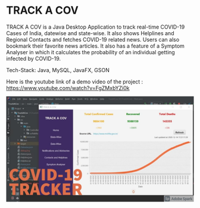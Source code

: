 # TRACK A COV
TRACK A COV is a Java Desktop Application to track real-time COVID-19 Cases of India, datewise and state-wise. It also shows Helplines and Regional Contacts and fetches COVID-19 related news. Users can also bookmark their favorite news articles. It also has a feature of a Symptom Analyser in which it calculates the probability of an individual getting infected by COVID-19.

Tech-Stack: Java, MySQL, JavaFX, GSON

Here is the youtube link of a demo video of the project : 
https://www.youtube.com/watch?v=FgZMxbYZi0k

![Track-A-Cov](https://github.com/Sneha0607/TRACK-A-COV/blob/master/Thumbnail.jpg)
